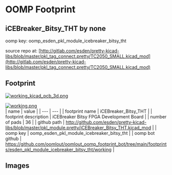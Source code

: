 # OOMP Footprint  
## iCEBreaker_Bitsy_THT  by none  
  
oomp key: oomp_esden_pkl_module_icebreaker_bitsy_tht  
  
source repo at: [http://gitlab.com/esden/pretty-kicad-libs/blob/master/pkl_tag_connect.pretty/TC2050_SMALL.kicad_mod](http://gitlab.com/esden/pretty-kicad-libs/blob/master/pkl_tag_connect.pretty/TC2050_SMALL.kicad_mod)  
## Footprint  
  
[![working_kicad_pcb_3d.png](working_kicad_pcb_3d_600.png)](working_kicad_pcb_3d.png)  
  
[![working.png](working_600.png)](working.png)  
| name | value | 
| --- | --- | 
| footprint name | iCEBreaker_Bitsy_THT | 
| footprint description | iCEBreaker Bitsy FPGA Development Board | 
| number of pads | 36 | 
| github path | http://github.com/esden/pretty-kicad-libs/blob/master/pkl_module.pretty/iCEBreaker_Bitsy_THT.kicad_mod | 
| oomp key | oomp_esden_pkl_module_icebreaker_bitsy_tht | 
| oomp bot github | https://github.com/oomlout/oomlout_oomp_footprint_bot/tree/main/footprints/esden_pkl_module_icebreaker_bitsy_tht/working | 
## Images  
